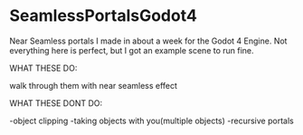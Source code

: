 # SeamlessPortalsGodot4


Near Seamless portals I made in about a week for the Godot 4 Engine. Not everything here is perfect, but I got an example scene to run fine.

WHAT THESE DO:

walk through them with near seamless effect

WHAT THESE DONT DO:

-object clipping
-taking objects with you(multiple objects)
-recursive portals

